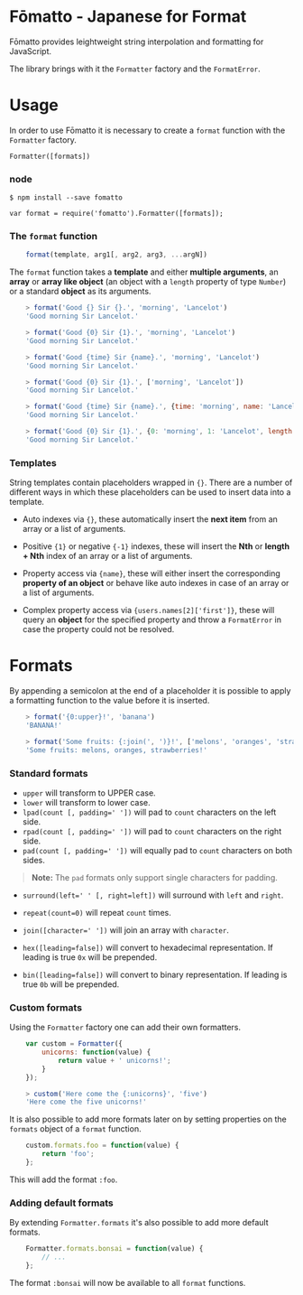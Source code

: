 Fōmatto - Japanese for Format
=============================

Fōmatto provides leightweight string interpolation and formatting for
JavaScript.

The library brings with it the `Formatter` factory and the `FormatError`.

# Usage
    
In order to use Fōmatto it is necessary to create a `format` function with the 
`Formatter` factory.
    
    Formatter([formats])

### node

    $ npm install --save fomatto

    var format = require('fomatto').Formatter([formats]);

### The `format` function

```javascript
    format(template, arg1[, arg2, arg3, ...argN])
```

The `format` function takes a **template** and either  **multiple arguments**, 
an **array** or **array like object** (an object with a `length` property of type
`Number`) or a standard **object** as its arguments. 

```javascript
    > format('Good {} Sir {}.', 'morning', 'Lancelot')
    'Good morning Sir Lancelot.'

    > format('Good {0} Sir {1}.', 'morning', 'Lancelot')
    'Good morning Sir Lancelot.'

    > format('Good {time} Sir {name}.', 'morning', 'Lancelot')
    'Good morning Sir Lancelot.'

    > format('Good {0} Sir {1}.', ['morning', 'Lancelot'])
    'Good morning Sir Lancelot.'

    > format('Good {time} Sir {name}.', {time: 'morning', name: 'Lancelot'})
    'Good morning Sir Lancelot.'

    > format('Good {0} Sir {1}.', {0: 'morning', 1: 'Lancelot', length: 2})
    'Good morning Sir Lancelot.'
```

### Templates

String templates contain placeholders wrapped in `{}`. There are a number of
different ways in which these placeholders can be used to insert data into a
template.

 - Auto indexes via `{}`, these automatically insert the **next item** from an 
   array or a list of arguments.

 - Positive `{1}` or negative `{-1}` indexes, these will insert the **Nth** or 
   **length + Nth** index of an array or a list of arguments.

 - Property access via `{name}`, these will either insert the corresponding
   **property of an object** or behave like auto indexes in case of an array or 
   a list of arguments.

 - Complex property access via `{users.names[2]['first']}`, these will query an
   **object** for the specified property and throw a `FormatError` in case the 
   property could not be resolved.

# Formats

By appending a semicolon at the end of a placeholder it is possible to apply a
formatting function to the value before it is inserted.

```javascript
    > format('{0:upper}!', 'banana')
    'BANANA!'

    > format('Some fruits: {:join(', ')}!', ['melons', 'oranges', 'strawberries'])
    'Some fruits: melons, oranges, strawberries!'
```

### Standard formats
    
- `upper` will transform to UPPER case.
- `lower` will transform to lower case.
- `lpad(count [, padding=' '])` will pad to `count` characters on the left side.
- `rpad(count [, padding=' '])` will pad to `count` characters on the right side.
- `pad(count [, padding=' '])` will equally pad to `count` characters on both sides.

> **Note:** The `pad` formats only support single characters for padding.

- `surround(left=' ' [, right=left])` will surround with `left` and `right`.
- `repeat(count=0)` will repeat `count` times.
- `join([character=' '])` will join an array with `character`.
- `hex([leading=false])` will convert to hexadecimal representation. If leading
  is true `0x` will be prepended.

- `bin([leading=false])` will convert to binary representation. If leading
  is true `0b` will be prepended.                                     

### Custom formats

Using the `Formatter` factory one can add their own formatters.

```javascript
    var custom = Formatter({
        unicorns: function(value) {
            return value + ' unicorns!';
        }
    });

    > custom('Here come the {:unicorns}', 'five')
    'Here come the five unicorns!'
```

It is also possible to add more formats later on by setting properties on the
`formats` object of a `format` function.

```javascript
    custom.formats.foo = function(value) {
        return 'foo';
    };
```

This will add the format `:foo`.

### Adding default formats

By extending `Formatter.formats` it's also possible to add more default
formats.

```javascript
    Formatter.formats.bonsai = function(value) {
        // ...   
    };
```

The format `:bonsai` will now be available to all `format` functions.


